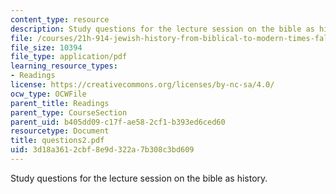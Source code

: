 ```yaml
---
content_type: resource
description: Study questions for the lecture session on the bible as history.
file: /courses/21h-914-jewish-history-from-biblical-to-modern-times-fall-2007/3d18a3612cbf8e9d322a7b308c3bd609_questions2.pdf
file_size: 10394
file_type: application/pdf
learning_resource_types:
- Readings
license: https://creativecommons.org/licenses/by-nc-sa/4.0/
ocw_type: OCWFile
parent_title: Readings
parent_type: CourseSection
parent_uid: b405dd09-c17f-ae58-2cf1-b393ed6ced60
resourcetype: Document
title: questions2.pdf
uid: 3d18a361-2cbf-8e9d-322a-7b308c3bd609
---
```

Study questions for the lecture session on the bible as history.